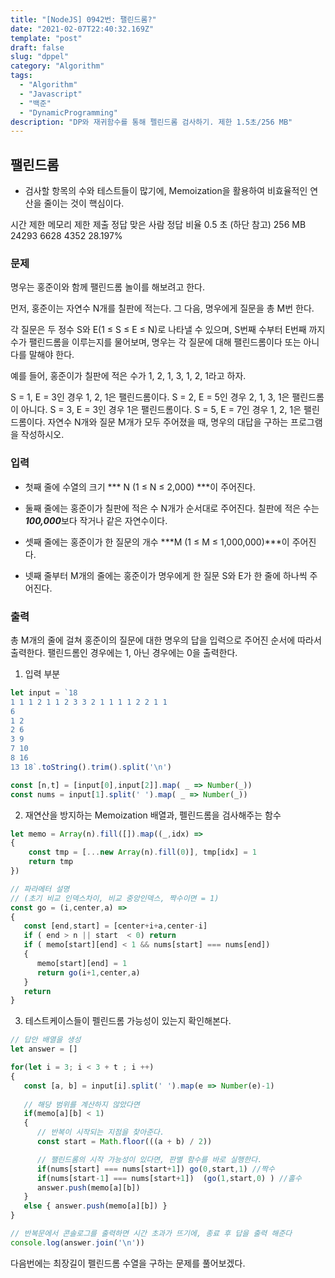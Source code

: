 ```yaml
---
title: "[NodeJS] 0942번: 팰린드롬?"
date: "2021-02-07T22:40:32.169Z"
template: "post"
draft: false
slug: "dppel"
category: "Algorithm"
tags:
  - "Algorithm"
  - "Javascript"
  - "백준"
  - "DynamicProgramming"
description: "DP와 재귀함수를 통해 펠린드롬 검사하기. 제한 1.5초/256 MB"
---
```

## 팰린드롬
-  검사할 항목의 수와 테스트들이 많기에, Memoization을 활용하여 비효율적인 연산을 줄이는 것이 핵심이다.
 
시간 제한	메모리 제한	제출	정답	맞은 사람	정답 비율
0.5 초 (하단 참고)	256 MB	24293	6628	4352	28.197%
### 문제
명우는 홍준이와 함께 팰린드롬 놀이를 해보려고 한다.

먼저, 홍준이는 자연수 N개를 칠판에 적는다. 그 다음, 명우에게 질문을 총 M번 한다.

각 질문은 두 정수 S와 E(1 ≤ S ≤ E ≤ N)로 나타낼 수 있으며, S번째 수부터 E번째 까지 수가 팰린드롬을 이루는지를 물어보며, 명우는 각 질문에 대해 팰린드롬이다 또는 아니다를 말해야 한다.

예를 들어, 홍준이가 칠판에 적은 수가 1, 2, 1, 3, 1, 2, 1라고 하자.

S = 1, E = 3인 경우 1, 2, 1은 팰린드롬이다.
S = 2, E = 5인 경우 2, 1, 3, 1은 팰린드롬이 아니다.
S = 3, E = 3인 경우 1은 팰린드롬이다.
S = 5, E = 7인 경우 1, 2, 1은 팰린드롬이다.
자연수 N개와 질문 M개가 모두 주어졌을 때, 명우의 대답을 구하는 프로그램을 작성하시오.

### 입력
- 첫째 줄에 수열의 크기 *** N (1 ≤ N ≤ 2,000) ***이 주어진다.

- 둘째 줄에는 홍준이가 칠판에 적은 수 N개가 순서대로 주어진다. 칠판에 적은 수는 ***100,000***보다 작거나 같은 자연수이다.

- 셋째 줄에는 홍준이가 한 질문의 개수 ***M (1 ≤ M ≤ 1,000,000)***이 주어진다.

- 넷째 줄부터 M개의 줄에는 홍준이가 명우에게 한 질문 S와 E가 한 줄에 하나씩 주어진다.

### 출력
총 M개의 줄에 걸쳐 홍준이의 질문에 대한 명우의 답을 입력으로 주어진 순서에 따라서 출력한다. 팰린드롬인 경우에는 1, 아닌 경우에는 0을 출력한다.



1. 입력 부분

```javascript
let input = `18
1 1 1 2 1 1 2 3 3 2 1 1 1 1 2 2 1 1
6
1 2
2 6
3 9
7 10
8 16
13 18`.toString().trim().split('\n')

const [n,t] = [input[0],input[2]].map( _ => Number(_))
const nums = input[1].split(' ').map( _ => Number(_))

```

2. 재연산을 방지하는 Memoization 배열과, 펠린드롬을 검사해주는 함수

``` javascript
let memo = Array(n).fill([]).map((_,idx) => 
{ 
    const tmp = [...new Array(n).fill(0)], tmp[idx] = 1
    return tmp 
})

// 파라메터 설명
// (초기 비교 인덱스차이, 비교 중앙인덱스, 짝수이면 = 1)
const go = (i,center,a) =>
{
   const [end,start] = [center+i+a,center-i]
   if ( end > n || start  < 0) return 
   if ( memo[start][end] < 1 && nums[start] === nums[end])
   {
      memo[start][end] = 1
      return go(i+1,center,a)
   }
   return 
}

```

3. 테스트케이스들이 펠린드롬 가능성이 있는지 확인해본다.

``` javascript
// 답안 배열을 생성 
let answer = []

for(let i = 3; i < 3 + t ; i ++)
{
   const [a, b] = input[i].split(' ').map(e => Number(e)-1)
   
   // 해당 범위를 계산하지 않았다면
   if(memo[a][b] < 1)
   {
      // 반복이 시작되는 지점을 찾아준다.
      const start = Math.floor(((a + b) / 2))

      // 팰린드롬의 시작 가능성이 있다면, 판별 함수를 바로 실행한다.
      if(nums[start] === nums[start+1]) go(0,start,1) //짝수
      if(nums[start-1] === nums[start+1])  (go(1,start,0) ) //홀수
      answer.push(memo[a][b])
   }
   else { answer.push(memo[a][b]) }
}

// 반복문에서 콘솔로그를 출력하면 시간 초과가 뜨기에, 종료 후 답을 출력 해준다
console.log(answer.join('\n'))

```

다음번에는 최장길이 펠린드롬 수열을 구하는 문제를 풀어보겠다.